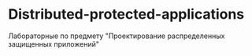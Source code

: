 # Distributed-protected-applications
 Лабораторные по предмету "Проектирование распределенных защищенных приложений"
